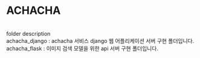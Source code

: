 # ACHACHA

<br>
folder description<br>
achacha_django : achacha 서비스 django 웹 어플리케이션 서버 구현 폴더입니다. <br>
achacha_flask : 이미지 검색 모델을 위한 api 서버 구현 폴더입니다. 
